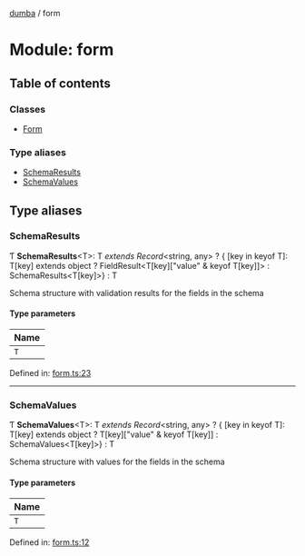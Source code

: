 [dumba](../README.md) / form

# Module: form

## Table of contents

### Classes

- [Form](../classes/form.form-1.md)

### Type aliases

- [SchemaResults](form.md#schemaresults)
- [SchemaValues](form.md#schemavalues)

## Type aliases

### SchemaResults

Ƭ **SchemaResults**<T\>: T *extends* *Record*<string, any\> ? { [key in keyof T]: T[key] extends object ? FieldResult<T[key]["value" & keyof T[key]]\> : SchemaResults<T[key]\>} : T

Schema structure with validation results for the fields in the schema

#### Type parameters

| Name |
| :------ |
| `T` |

Defined in: [form.ts:23](https://github.com/ivandotv/dumba/blob/63fcdf7/packages/dumba/src/form.ts#L23)

___

### SchemaValues

Ƭ **SchemaValues**<T\>: T *extends* *Record*<string, any\> ? { [key in keyof T]: T[key] extends object ? T[key]["value" & keyof T[key]] : SchemaValues<T[key]\>} : T

Schema structure with values for the fields in the schema

#### Type parameters

| Name |
| :------ |
| `T` |

Defined in: [form.ts:12](https://github.com/ivandotv/dumba/blob/63fcdf7/packages/dumba/src/form.ts#L12)
